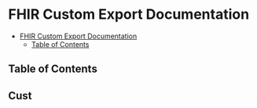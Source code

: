 # FHIR Custom Export Documentation

<!-- TOC -->
* [FHIR Custom Export Documentation](#fhir-custom-export-documentation)
  * [Table of Contents](#table-of-contents)
<!-- TOC -->

## Table of Contents

## Cust


